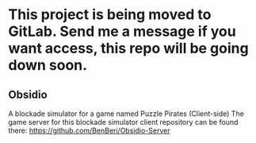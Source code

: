 # This project is being moved to GitLab. Send me a message if you want access, this repo will be going down soon.

## Obsidio
A blockade simulator for a game named Puzzle Pirates (Client-side)
The game server for this blockade simulator client repository can be found there: https://github.com/BenBeri/Obsidio-Server
